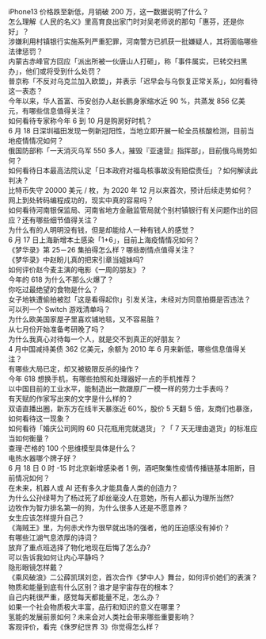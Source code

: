 iPhone13 价格跌至新低，月销破 200  万，这一数据说明了什么？  
怎么理解《人民的名义》里高育良出家门时对吴老师说的那句「惠芬，还是你好」？  
涉嫌利用村镇银行实施系列严重犯罪，河南警方已抓获一批嫌疑人，其将面临哪些法律惩罚？  
内蒙古赤峰官方回应「派出所被一伙唐山人打砸」，称「事件属实，已转交扫黑办」，他们或将受到什么处罚？  
普京称「不反对乌克兰加入欧盟」，并表示「迟早会与乌恢复正常关系」，如何看待这一表态？  
今年以来，华人首富、币安创办人赵长鹏身家缩水近 90 %，共蒸发 856 亿美元，有哪些信息值得关注？  
如何看待专家称今年 6 到 10 月是购房好时机？  
6 月 18 日深圳福田发现一例新冠阳性，当地立即开展一轮全员核酸检测，目前当地疫情情况如何？  
俄国防部称「一天消灭乌军 550 多人，摧毁『亚速营』指挥部」，目前俄乌局势如何？  
如何看待日本最高法院认定「日本政府对福岛核事故没有赔偿责任」？如何解读此判决？  
比特币失守 20000 美元 / 枚，为 2020 年 12 月以来首次，预计后续走势如何？  
网上到处转码编程成功的，现实中真的容易吗？  
如何看待河南银保监局、河南省地方金融监管局就个别村镇银行有关问题作出的回应？还有哪些细节值得关注？  
为什么有的人明明没有钱，但是却能给人一种有钱人的感觉？  
6 月 17 日上海新增本土感染「1+6」，目前上海疫情情况如何？  
《梦华录》第 25－26 集拍得怎么样？哪些剧情点值得关注？  
《梦华录》中赵盼儿真的把宋引章当姐妹吗?  
如何评价赵今麦主演的电影《一周的朋友》？  
今年的 618 为什么不那么火爆了？  
你吃过最绝望的食物是什么？  
女子地铁遭偷拍被怼「这是看得起你」引发关注，未经对方同意拍摄是否违法？  
可以列一个 Switch 游戏清单吗？  
为什么欧美国家屋子里喜欢铺地毯，又不容易脏？  
从七月份开始准备考研晚了吗？  
为什么我真心对待每一个人，就是交不到真正的好朋友？  
4 月中国减持美债 362 亿美元，余额为 2010 年 6 月来新低，哪些信息值得关注？  
有哪些大局已定，却又被极限反杀的操作？  
今年 618 想换手机，有哪些拍照和处理器好一点的手机推荐？  
以中国目前的工业水平，能制造出一款跟原厂一模一样的劳力士手表吗？  
有天赋的作家写出来的文字是什么样的？  
双语直播出圈，新东方在线半天暴涨近 60%，股价 5 天翻 5 倍，友商们也暴涨，如何看待这一现象？  
如何看待「婚庆公司网购 60 只花瓶用完就退货」？「 7 天无理由退货」的标准应当如何衡量？  
查理·芒格的 100 个思维模型具体是什么？  
电热水器哪个牌子好？  
6 月 18 日 0 时 -15 时北京新增感染者 1 例，酒吧聚集性疫情传播链基本阻断，目前情况如何？  
在未来，机器人或 AI 还有多久才能具备人类的创造力？  
为什么公孙绿萼为了杨过死了却丝毫没人在意她，所有人都认为理所当然?  
边牧作为智力排名第一的狗，为什么很多人还是不愿意养？  
女生应该怎样提升自己？  
《海贼王》里，为何赤犬作为很早就出场的强者，他的压迫感没有掉价？  
有哪些江湖气息浓厚的诗词？  
放弃了重点班选择了物化地现在后悔了怎么办?  
可以告诉我如何让内心平静吗？  
隐形眼镜怎样戴？  
《乘风破浪》二公薛凯琪刘恋，首次合作《梦中人》舞台，如何评价她们的表演？  
物质和能量到底有什么区别？谁才是宇宙存在的根本？  
自己内耗很严重，感觉每天都能量不足，怎么办？  
如果一个社会物质极大丰富，品行和知识的意义在哪里？  
氢能的发展前景如何？未来会对人类社会带来哪些重要影响？  
客观评价，看完《侏罗纪世界 3》你觉得怎么样？  
